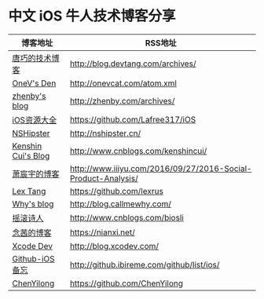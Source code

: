 中文 iOS 牛人技术博客分享
=========


博客地址 | RSS地址
----- | -----
[唐巧的技术博客](http://blog.devtang.com/) | <http://blog.devtang.com/archives/>
[OneV's Den](http://onevcat.com) | <http://onevcat.com/atom.xml>
[zhenby's blog](http://zhenby.com/) | <http://zhenby.com/archives/>
[iOS资源大全](https://github.com/Lafree317) | <https://github.com/Lafree317/iOS>
[NSHipster](http://nshipster.cn/) | <http://nshipster.cn/>
[Kenshin Cui's Blog](http://www.cnblogs.com/kenshincui/) | <http://www.cnblogs.com/kenshincui/>
[萧宸宇的博客](http://www.iiiyu.com/2016/09/27/2016-Social-Product-Analysis/) | <http://www.iiiyu.com/2016/09/27/2016-Social-Product-Analysis/>
[Lex Tang](http://lexrus.com/) | <https://github.com/lexrus>
[Why's blog](http://blog.callmewhy.com/) | <http://blog.callmewhy.com/>
[摇滚诗人](http://www.cnblogs.com/biosli) | <http://www.cnblogs.com/biosli>
[念茜的博客](https://nianxi.net/) | <https://nianxi.net/>
[Xcode Dev](http://blog.xcodev.com/) | <http://blog.xcodev.com/>
[Github-iOS备忘](http://github.ibireme.com/github/list/ios/) | <http://github.ibireme.com/github/list/ios/>
[ChenYilong](https://github.com/ChenYilong) | <https://github.com/ChenYilong>
